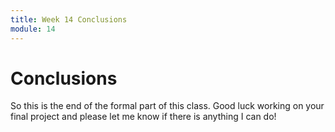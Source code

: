 ```yaml
---
title: Week 14 Conclusions
module: 14
---
```


# Conclusions

So this is the end of the formal part of this class.  Good luck working on your final project and please let me know if there is anything I can do!